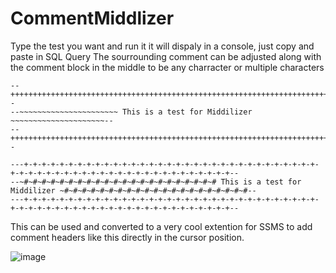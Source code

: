 # CommentMiddlizer

Type the test you want and run it it will dispaly in a console, just copy and paste in SQL Query
The sourrounding comment can be adjusted along with the comment block in the middle to be any charracter or multiple characters

	--++++++++++++++++++++++++++++++++++++++++++++++++++++++++++++++++++++++++++--
    --~~~~~~~~~~~~~~~~~~~~~~ This is a test for Middilizer ~~~~~~~~~~~~~~~~~~~~~--
    --++++++++++++++++++++++++++++++++++++++++++++++++++++++++++++++++++++++++++--
    
	---+-+-+-+-+-+-+-+-+-+-+-+-+-+-+-+-+-+-+-+-+-+-+-+-+-+-+-+-+-+-+-+-+-+-+-+-+-+-+-+-+-+-+-+-+-+-+-+-+-+-+-+-+-+-+-+-+-+--
	--~#~#~#~#~#~#~#~#~#~#~#~#~#~#~#~#~#~#~#~#~#~# This is a test for Middilizer ~#~#~#~#~#~#~#~#~#~#~#~#~#~#~#~#~#~#~#~#~#--
	---+-+-+-+-+-+-+-+-+-+-+-+-+-+-+-+-+-+-+-+-+-+-+-+-+-+-+-+-+-+-+-+-+-+-+-+-+-+-+-+-+-+-+-+-+-+-+-+-+-+-+-+-+-+-+-+-+-+--
    
This can be used and converted to a very cool extention for SSMS to add comment headers like this directly in the cursor position.

![image](https://user-images.githubusercontent.com/12003810/202048738-02fd91e2-f3ee-41de-9804-d1a08d2e898b.png)
